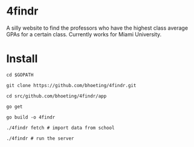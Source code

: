 # 4findr
A silly website to find the professors who have the highest class average GPAs for a certain class.  Currently works for Miami University.

# Install

  `cd $GOPATH`
  
  `git clone https://github.com/bhoeting/4findr.git`
  
  `cd src/github.com/bhoeting/4findr/app`
  
  `go get`
  
  `go build -o 4findr`
  
  `./4findr fetch # import data from school`
  
  `./4findr # run the server`
